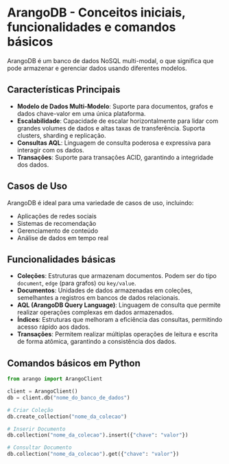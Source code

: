 # ArangoDB - Conceitos iniciais, funcionalidades e comandos básicos

ArangoDB é um banco de dados NoSQL multi-modal, o que significa que pode armazenar e gerenciar dados usando diferentes modelos.

## Características Principais

- **Modelo de Dados Multi-Modelo**: Suporte para documentos, grafos e dados chave-valor em uma única plataforma.
- **Escalabilidade**: Capacidade de escalar horizontalmente para lidar com grandes volumes de dados e altas taxas de transferência. Suporta clusters, sharding e replicação.
- **Consultas AQL**: Linguagem de consulta poderosa e expressiva para interagir com os dados.
- **Transações**: Suporte para transações ACID, garantindo a integridade dos dados.

## Casos de Uso

ArangoDB é ideal para uma variedade de casos de uso, incluindo:

- Aplicações de redes sociais
- Sistemas de recomendação
- Gerenciamento de conteúdo
- Análise de dados em tempo real

## Funcionalidades básicas

- **Coleções**: Estruturas que armazenam documentos. Podem ser do tipo `document`, `edge` (para grafos) ou `key/value`.
- **Documentos**: Unidades de dados armazenadas em coleções, semelhantes a registros em bancos de dados relacionais.
- **AQL (ArangoDB Query Language)**: Linguagem de consulta que permite realizar operações complexas em dados armazenados.
- **Índices**: Estruturas que melhoram a eficiência das consultas, permitindo acesso rápido
  aos dados.
- **Transações**: Permitem realizar múltiplas operações de leitura e escrita de forma atômica, garantindo a consistência dos dados.

## Comandos básicos em Python

```python
from arango import ArangoClient

client = ArangoClient()
db = client.db("nome_do_banco_de_dados")

# Criar Coleção
db.create_collection("nome_da_colecao")

# Inserir Documento
db.collection("nome_da_colecao").insert({"chave": "valor"})

# Consultar Documento
db.collection("nome_da_colecao").get({"chave": "valor"})
```
